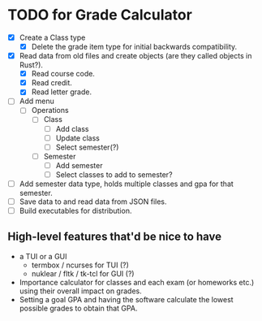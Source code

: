 # TODO for Grade Calculator

- [x] Create a Class type
    - [x] Delete the grade item type for initial backwards compatibility.
- [x] Read data from old files and create objects (are they called objects in Rust?).
    - [x] Read course code.
    - [x] Read credit.
    - [x] Read letter grade.
- [ ] Add menu
    - [ ] Operations
        - [ ] Class
            - [ ] Add class
            - [ ] Update class
            - [ ] Select semester(?)
        - [ ] Semester
            - [ ] Add semester
            - [ ] Select classes to add to semester?
- [ ] Add semester data type, holds multiple classes and gpa for that semester.
- [ ] Save data to and read data from JSON files.
- [ ] Build executables for distribution.

## High-level features that'd be nice to have

- a TUI or a GUI
    - termbox / ncurses for TUI (?)
    - nuklear / fltk / tk-tcl for GUI (?)
- Importance calculator for classes and each exam (or homeworks etc.) using their overall impact on grades.
- Setting a goal GPA and having the software calculate the lowest possible grades to obtain that GPA. 